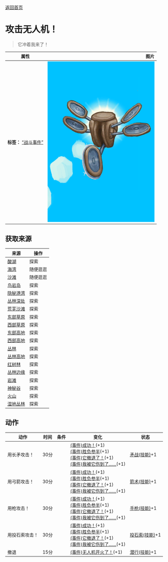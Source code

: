 [返回首页](index.md)  
# 攻击无人机！  
> 它冲着我来了！  
  
  属性  |   图片   
 ----  |  ----:   
 **标签：**	[“战斗事件”](tag_FightEvent.md)  |  ![](Sprite/Drone.png)   
  
## 获取来源  
来源  |  操作  
----  |  ----  
[酸湖](AcidLake.md)  |  探索  
[海湾](Bay.md)  |  随便逛逛  
[沙滩](Beach.md)  |  随便逛逛  
[鸟岩岛](BirdRock.md)  |  探索  
[隐秘港湾](Cove.md)  |  探索  
[丛林深处](DeepJungle.md)  |  探索  
[荒芜沙滩](DesolateBeach.md)  |  探索  
[东部草原](GrasslandsE.md)  |  探索  
[西部草原](GrasslandsW.md)  |  探索  
[东部高地](HighlandsEastern.md)  |  探索  
[西部高地](HighlandsWestern.md)  |  探索  
[丛林](Jungle.md)  |  探索  
[丛林高地](JungleHighlands.md)  |  探索  
[红树林](Mangroves.md)  |  探索  
[丛林边缘](Outskirts.md)  |  探索  
[岩滩](Rocks.md)  |  探索  
[神秘谷](SecretValley.md)  |  探索  
[火山](Volcano.md)  |  探索  
[湿地丛林](Wetlands.md)  |  探索  
## 动作  
动作  |  时间  |  条件  |  变化  |  状态  
----  |  ----  |  ----  |  ----  |  ----  
用长矛攻击！  |  30分  |    |  [(事件)成功！](Event_DroneFightSuccess.md)(+1)<br>[(事件)胜负参半](Event_DroneFightMixedSuccess.md)(+1)<br>[(事件)它撤退了！](Event_DroneFightFailure.md)(+1)<br>[(事件)我被它伤到了……](Event_DroneFightBadFailure.md)(+1)  |  [矛战(技能)](Skill_SpearFighting.md)+1  
用弓箭攻击！  |  30分  |    |  [(事件)成功！](Event_DroneFightSuccess.md)(+1)<br>[(事件)胜负参半](Event_DroneFightMixedSuccess.md)(+1)<br>[(事件)它撤退了！](Event_DroneFightFailure.md)(+1)<br>[(事件)我被它伤到了……](Event_DroneFightBadFailure.md)(+1)  |  [箭术(技能)](Skill_Archery.md)+1  
用枪攻击！  |  30分  |    |  [(事件)成功！](Event_DroneFightSuccess.md)(+1)<br>[(事件)胜负参半](Event_DroneFightMixedSuccess.md)(+1)<br>[(事件)它撤退了！](Event_DroneFightFailure.md)(+1)<br>[(事件)我被它伤到了……](Event_DroneFightBadFailure.md)(+1)  |  [手枪(技能)](Skill_Handguns.md)+1  
用投石索攻击！  |  30分  |    |  [(事件)成功！](Event_DroneFightSuccess.md)(+1)<br>[(事件)胜负参半](Event_DroneFightMixedSuccess.md)(+1)<br>[(事件)它撤退了！](Event_DroneFightFailure.md)(+1)<br>[(事件)我被它伤到了……](Event_DroneFightBadFailure.md)(+1)  |  [投石索(技能)](Skill_Sling.md)+1  
撤退  |  15分  |    |  [(事件)无人机开火了！](Event_DroneFightFailedRetreat.md)(+1)  |  [潜行(技能)](Skill_Stealth.md)+1  
